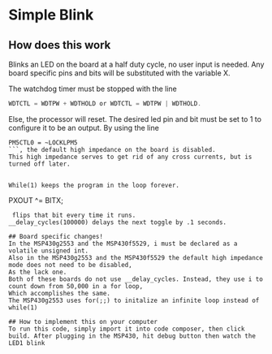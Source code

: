 # Simple Blink
## How does this work
Blinks an LED on the board at a half duty cycle, no user input is needed.
Any board specific pins and bits will be substituted with the variable X.

The watchdog timer must be stopped with the line 
```c
WDTCTL = WDTPW + WDTHOLD or WDTCTL = WDTPW | WDTHOLD.
```
Else, the processor will reset.
The desired led pin and bit must be set to 1 to configure it to be an output.
By using the line 
```
PM5CTL0 = ~LOCKLPM5
```, the default high impedance on the board is disabled.
This high impedance serves to get rid of any cross currents, but is turned off later.
 

While(1) keeps the program in the loop forever.
```
PXOUT ^= BITX;
```
 flips that bit every time it runs.
__delay_cycles(100000) delays the next toggle by .1 seconds.

## Board specific changes!
In the MSP430g2553 and the MSP430f5529, i must be declared as a volatile unsigned int.
Also in the MSP430g2553 and the MSP430f5529 the default high impedance mode does not need to be disabled,
As the lack one.
Both of these boards do not use __delay_cycles. Instead, they use i to count down from 50,000 in a for loop,
Which accomplishes the same.
The MSP430g2553 uses for(;;) to initalize an infinite loop instead of while(1)

## How to implement this on your computer
To run this code, simply import it into code composer, then click build. After plugging in the MSP430, hit debug button then watch the LED1 blink